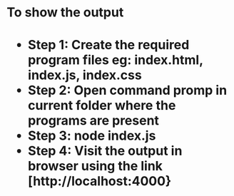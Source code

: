 <h1>To show the output<h1>

<ul>
<li>Step 1: Create the required program files eg: index.html, index.js, index.css</li>
<li>Step 2: Open command promp in current folder where the programs are present</li>
<li>Step 3: node index.js</li>
<li>Step 4: Visit the output in browser using the link [http://localhost:4000}</li>

</ul>